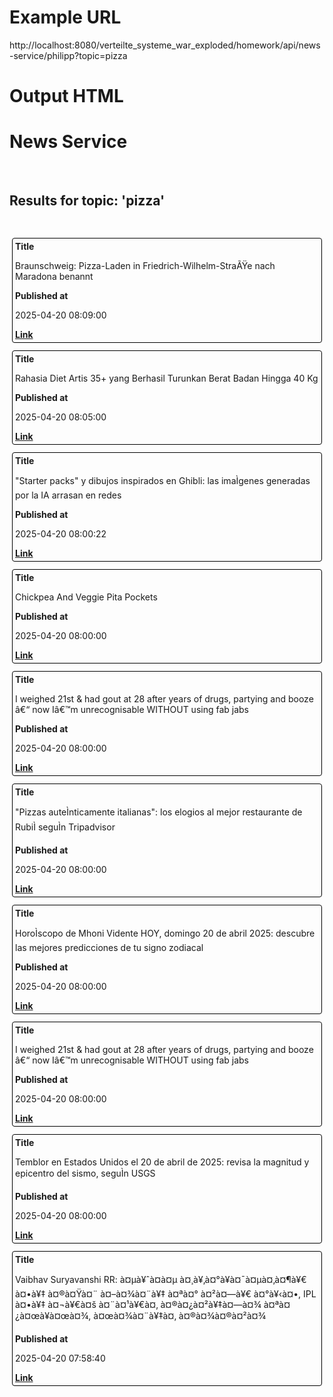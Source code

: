 # Example URL

http://localhost:8080/verteilte_systeme_war_exploded/homework/api/news-service/philipp?topic=pizza

# Output HTML

<html>
   <head></head>
   <body>
      <h1>News Service</h1>
      <br>
      <h2>Results for topic: 'pizza'</h2>
      <br>
      <div style="border:1px solid black;border-radius:4px;padding:4px;margin:12px 4px">
         <strong>Title</strong>
         <br>
         <p>Braunschweig: Pizza-Laden in Friedrich-Wilhelm-StraÃŸe nach Maradona benannt</p>
         <strong>Published at</strong>
         <br>
         <p>2025-04-20 08:09:00</p>
         <a href="https://www.t-online.de/region/braunschweig/id_100686448/braunschweig-pizza-laden-in-friedrich-wilhelm-strasse-nach-maradona-benannt.html"><strong>Link</strong></a>
      </div>
      <div style="border:1px solid black;border-radius:4px;padding:4px;margin:12px 4px">
         <strong>Title</strong>
         <br>
         <p>Rahasia Diet Artis 35+ yang Berhasil Turunkan Berat Badan Hingga 40 Kg</p>
         <strong>Published at</strong>
         <br>
         <p>2025-04-20 08:05:00</p>
         <a href="https://mediaindonesia.com/hiburan/762127/rahasia-diet-artis-35-yang-berhasil-turunkan-berat-badan-hingga-40-kg"><strong>Link</strong></a>
      </div>
      <div style="border:1px solid black;border-radius:4px;padding:4px;margin:12px 4px">
         <strong>Title</strong>
         <br>
         <p>"Starter packs" y dibujos inspirados en Ghibli: las imaÌgenes generadas por la IA arrasan en redes</p>
         <strong>Published at</strong>
         <br>
         <p>2025-04-20 08:00:22</p>
         <a href="https://larepublica.pe/agencias/2025/04/20/starter-packs-y-dibujos-inspirados-en-ghibli-las-imagenes-generadas-por-la-ia-arrasan-en-redes-1483183"><strong>Link</strong></a>
      </div>
      <div style="border:1px solid black;border-radius:4px;padding:4px;margin:12px 4px">
         <strong>Title</strong>
         <br>
         <p>Chickpea And Veggie Pita Pockets</p>
         <strong>Published at</strong>
         <br>
         <p>2025-04-20 08:00:00</p>
         <a href="https://plantbasednews.org/veganrecipes/lunch/chickpea-and-veggie-pita-pockets/"><strong>Link</strong></a>
      </div>
      <div style="border:1px solid black;border-radius:4px;padding:4px;margin:12px 4px">
         <strong>Title</strong>
         <br>
         <p>I weighed 21st &amp; had gout at 28 after years of drugs, partying and booze â€“ now Iâ€™m unrecognisable WITHOUT using fab jabs</p>
         <strong>Published at</strong>
         <br>
         <p>2025-04-20 08:00:00</p>
         <a href="https://www.thesun.co.uk/health/34472249/obese-calories-cocktails-weight-loss-younger/"><strong>Link</strong></a>
      </div>
      <div style="border:1px solid black;border-radius:4px;padding:4px;margin:12px 4px">
         <strong>Title</strong>
         <br>
         <p>"Pizzas auteÌnticamente italianas": los elogios al mejor restaurante de RubiÌ seguÌn Tripadvisor</p>
         <strong>Published at</strong>
         <br>
         <p>2025-04-20 08:00:00</p>
         <a href="https://www.elperiodico.com/es/cata-mayor/20250420/elogios-mejor-restaurante-rubi-dv-loc-113284875"><strong>Link</strong></a>
      </div>
      <div style="border:1px solid black;border-radius:4px;padding:4px;margin:12px 4px">
         <strong>Title</strong>
         <br>
         <p>HoroÌscopo de Mhoni Vidente HOY, domingo 20 de abril 2025: descubre las mejores predicciones de tu signo zodiacal</p>
         <strong>Published at</strong>
         <br>
         <p>2025-04-20 08:00:00</p>
         <a href="https://larepublica.pe/horoscopo/2025/04/20/horoscopo-de-mhoni-vidente-hoy-domingo-20-de-abril-2025-descubre-las-mejores-predicciones-de-tu-signo-zodiacal-lrtmus-1175587"><strong>Link</strong></a>
      </div>
      <div style="border:1px solid black;border-radius:4px;padding:4px;margin:12px 4px">
         <strong>Title</strong>
         <br>
         <p>I weighed 21st &amp; had gout at 28 after years of drugs, partying and booze â€“ now Iâ€™m unrecognisable WITHOUT using fab jabs</p>
         <strong>Published at</strong>
         <br>
         <p>2025-04-20 08:00:00</p>
         <a href="https://www.thescottishsun.co.uk/health/14667629/obese-calories-cocktails-weight-loss-younger/"><strong>Link</strong></a>
      </div>
      <div style="border:1px solid black;border-radius:4px;padding:4px;margin:12px 4px">
         <strong>Title</strong>
         <br>
         <p>Temblor en Estados Unidos el 20 de abril de 2025: revisa la magnitud y epicentro del sismo, seguÌn USGS</p>
         <strong>Published at</strong>
         <br>
         <p>2025-04-20 08:00:00</p>
         <a href="https://larepublica.pe/datos-estados-unidos/2025/04/20/temblor-en-estados-unidos-el-20-de-abril-de-2025-revisa-la-magnitud-y-epicentro-del-sismo-segun-usgs-lrtmus-1582662"><strong>Link</strong></a>
      </div>
      <div style="border:1px solid black;border-radius:4px;padding:4px;margin:12px 4px">
         <strong>Title</strong>
         <br>
         <p>Vaibhav Suryavanshi RR: à¤µà¥ˆà¤&shy;à¤µ à¤¸à¥‚à¤°à¥à¤¯à¤µà¤‚à¤¶à¥€ à¤•à¥‡ à¤®à¤Ÿà¤¨ à¤–à¤¾à¤¨à¥‡ à¤ªà¤° à¤²à¤—à¥€ à¤°à¥‹à¤•, IPL à¤•à¥‡ à¤¬à¥€à¤š à¤¨à¤¹à¥€à¤‚ à¤®à¤¿à¤²à¥‡à¤—à¤¾ à¤ªà¤¿à¤œà¥à¤œà¤¾, à¤œà¤¾à¤¨à¥‡à¤‚ à¤®à¤¾à¤®à¤²à¤¾</p>
         <strong>Published at</strong>
         <br>
         <p>2025-04-20 07:58:40</p>
         <a href="https://www.abplive.com/photo-gallery/sports/ipl-vaibhav-suryavanshi-mutton-pizza-not-allowed-for-him-said-childhood-coach-manish-ojha-ipl-2025-rajasthan-royals-2928598"><strong>Link</strong></a>
      </div>
   </body>
</html>